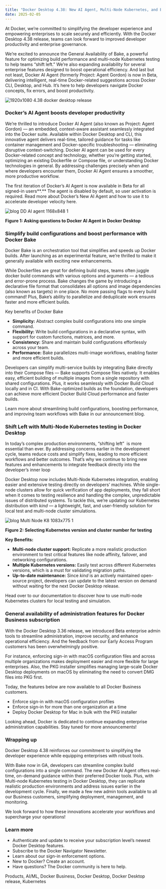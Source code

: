 ```yaml
---
title: "Docker Desktop 4.38: New AI Agent, Multi-Node Kubernetes, and Bake in GA"
date: 2025-02-05
---
```


At Docker, we’re committed to simplifying the developer experience and empowering enterprises to scale securely and efficiently. With the Docker Desktop 4.38 release, teams can look forward to improved developer productivity and enterprise governance. 

We’re excited to announce the General Availability of Bake, a powerful feature for optimizing build performance and multi-node Kubernetes testing to help teams “shift left.” We’re also expanding availability for several enterprise features designed to boost operational efficiency. And last but not least, Docker AI Agent (formerly Project: Agent Gordon) is now in Beta, delivering intelligent, real-time Docker-related suggestions across Docker CLI, Desktop, and Hub. It’s here to help developers navigate Docker concepts, fix errors, and boost productivity.

![1920x1080 4.38 docker desktop release](https://dev-docker.pantheonsite.io/app/uploads/2025/02/1920x1080_4.38-docker-desktop-release-1110x624.png "- 1920x1080 4.38 docker desktop release")

### Docker’s AI Agent boosts developer productivity  

We’re thrilled to introduce Docker AI Agent (also known as Project: Agent Gordon) — an embedded, context-aware assistant seamlessly integrated into the Docker suite. Available within Docker Desktop and CLI, this innovative agent delivers real-time, tailored guidance for tasks like container management and Docker-specific troubleshooting — eliminating disruptive context-switching. Docker AI agent can be used for every Docker-related concept and technology, whether you’re getting started, optimizing an existing Dockerfile or Compose file, or understanding Docker technologies in general. By addressing challenges precisely when and where developers encounter them, Docker AI Agent ensures a smoother, more productive workflow. 

The first iteration of Docker’s AI Agent is now available in Beta for all signed-in users**.** The agent is disabled by default, so user activation is required. Read more about Docker’s New AI Agent and how to use it to accelerate developer velocity here. 

![blog DD AI agent 1168x848 1](https://dev-docker.pantheonsite.io/app/uploads/2025/02/blog-DD-AI-agent-1168x848-1-1110x806.png "- blog DD AI agent 1168x848 1")

**Figure 1: Asking questions to Docker AI Agent in Docker Desktop**

### Simplify build configurations and boost performance with Docker Bake

Docker Bake is an orchestration tool that simplifies and speeds up Docker builds. After launching as an experimental feature, we’re thrilled to make it generally available with exciting new enhancements.

While Dockerfiles are great for defining build steps, teams often juggle docker build commands with various options and arguments — a tedious and error-prone process. Bake changes the game by introducing a declarative file format that consolidates all options and image dependencies (also known as targets) in one place. No more passing flags to every build command! Plus, Bake’s ability to parallelize and deduplicate work ensures faster and more efficient builds.

Key benefits of Docker Bake

- **Simplicity:** Abstract complex build configurations into one simple command.
- **Flexibility:** Write build configurations in a declarative syntax, with support for custom functions, matrices, and more.
- **Consistency:** Share and maintain build configurations effortlessly across your team.
- **Performance:** Bake parallelizes multi-image workflows, enabling faster and more efficient builds.

Developers can simplify multi-service builds by integrating Bake directly into their Compose files — Bake supports Compose files natively. It enables easy, efficient building of multiple images from a single repository with shared configurations. Plus, it works seamlessly with Docker Build Cloud locally and in CI. With Bake-optimized builds as the foundation, developers can achieve more efficient Docker Build Cloud performance and faster builds.

Learn more about streamlining build configurations, boosting performance, and improving team workflows with Bake in our announcement blog. 

### Shift Left with Multi-Node Kubernetes testing in Docker Desktop

In today’s complex production environments, “shifting left”  is more essential than ever. By addressing concerns earlier in the development cycle, teams reduce costs and simplify fixes, leading to more efficient workflows and better outcomes. That’s why we continue to bring new features and enhancements to integrate feedback directly into the developer’s inner loop

Docker Desktop now includes Multi-Node Kubernetes integration, enabling easier and extensive testing directly on developers’ machines. While single-node clusters allow for quick verification of app deployments, they fall short when it comes to testing resilience and handling the complex, unpredictable issues of distributed systems. To tackle this, we’re updating our Kubernetes distribution with _kind_ — a lightweight, fast, and user-friendly solution for local test and multi-node cluster simulations.

![blog Multi Node K8 1083x775 1](https://dev-docker.pantheonsite.io/app/uploads/2025/02/blog-Multi-Node-K8-1083x775-1.png "- blog Multi Node K8 1083x775 1")

**Figure 2: Selecting Kubernetes version and cluster number for testing**

**Key Benefits:**

- **Multi-node cluster support:** Replicate a more realistic production environment to test critical features like node affinity, failover, and networking configurations.
- **Multiple Kubernetes versions:** Easily test across different Kubernetes versions, which is a must for validating migration paths.
- **Up-to-date maintenance:** Since _kind_ is an actively maintained open-source project, developers can update to the latest version on demand without waiting for the next Docker Desktop release.

Head over to our documentation to discover how to use multi-node Kubernetes clusters for local testing and simulation.

### General availability of administration features for Docker Business subscription

With the Docker Desktop 3.36 release, we introduced Beta enterprise admin tools to streamline administration, improve security, and enhance operational efficiency. And the feedback from our Early Access Program customers has been overwhelmingly positive. 

For instance, enforcing sign-in with macOS configuration files and across multiple organizations makes deployment easier and more flexible for large enterprises. Also, the PKG installer simplifies managing large-scale Docker Desktop deployments on macOS by eliminating the need to convert DMG files into PKG first.

Today, the features below are now available to all Docker Business customers.  

- Enforce sign-in with macOS configuration profiles 
- Enforce sign-in for more than one organization at a time 
- Deploy Docker Desktop for Mac in bulk with the PKG installer 

Looking ahead, Docker is dedicated to continue expanding enterprise administration capabilities. Stay tuned for more announcements!

### Wrapping up 

Docker Desktop 4.38 reinforces our commitment to simplifying the developer experience while equipping enterprises with robust tools. 

With Bake now in GA, developers can streamline complex build configurations into a single command. The new Docker AI Agent offers real-time, on-demand guidance within their preferred Docker tools. Plus, with Multi-node Kubernetes testing in Docker Desktop, they can replicate realistic production environments and address issues earlier in the development cycle. Finally, we made a few new admin tools available to all our Business customers, simplifying deployment, management, and monitoring. 

We look forward to how these innovations accelerate your workflows and supercharge your operations! 

### Learn more

- Authenticate and update to receive your subscription level’s newest Docker Desktop features.
- Subscribe to the Docker Navigator Newsletter.
- Learn about our sign-in enforcement options.
- New to Docker? Create an account. 
- Have questions? The Docker community is here to help.

​Products, AI/ML, Docker Business, Docker Desktop, Docker Desktop release, Kubernetes
